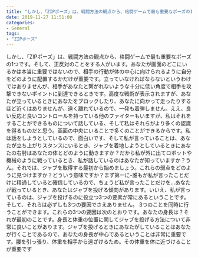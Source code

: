 ```yaml
---
title: "しかし、「ZIPポーズ」は、戦闘方法の観点から、格闘ゲームで最も重要なポーズの1つです。"
date: 2019-11-27 11:51:08
categories:
- General
tags:
- "ZIPポーズ"
---
```


しかし、「ZIPポーズ」は、戦闘方法の観点から、格闘ゲームで最も重要なポーズの1つです。そして、正反対のことをする人がいます。あなたが画面のどこにいるかは本当に重要ではないので、相手の行動が体の中心に向けられるように自分をどのように配置するかだけが重要です。立っていなければならないというわけではありませんが、相手があなたと繋がれないような十分に低い角度で相手を攻撃できないポイントに到達できるときです。高度な戦術が表示されますが、あなたが立っているときにあなたをブロックしたり、あなたに向かって走ったりするほど近くはありませんが、遠く離れているので、一発も着弾しません。ええ、良い反応と良いコントロールを持っている他のファイターもいますが、私はそれをすることができるものについて話している、そして私はそれらがより多くの認識を得るものだと思う。画面の中央にいることで多くのことができるからです。私は話をしようとしているので、面白いです、そして私が言っていることは、あなたが立ち上がりスタンスにいるとき、ジャブを着地しようとしているときにあなたの右肘はあなたの体とどのように動きますか？だから私が外に出てロボットや機械のように戦っているとき、私が話しているのはあなたが知っていますか？うん。それでは、ジャブを取得する最初から始めましょう。これらの弱点をどのように見つけますか？どういう意味ですか？まず第一に-誰もが私が言ったことだけに精通していると確信しているので、ちょうど私が言ったことだけを…あなたが戦っているとき、あなたはジャブを投げる傾向があります。いいえ、私が言っているのは、ジャブを投げるのに役立つ3つの要素が常にあるということです。そして、それらは必ずしも3つの要因でさえありません。 3つのことを同時に行うことができます。これらの3つの要因は次のとおりです。あなたの身長は？それが最初のことです。身長と体重の位置に関してジャブを投げる方法について非常に良いことがあります。ジャブを投げるときにあなたがしていることはあなたが行くことであるので、あなたの身長が中心であるということは非常に重要です。腰を引っ張り、体重を相手から遠ざけるため。その体重を体に近づけることが重要です
